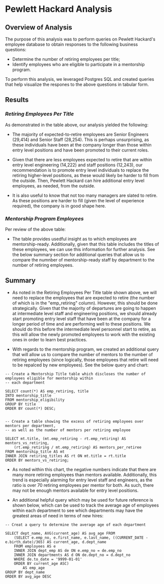 # Pewlett Hackard Analysis

## **Overview of Analysis**

The purpose of this analysis was to perform queries on Pewlett Hackard's employee database to obtain responses to the following business questions:

- Determine the number of retiring employees per title;
- Identify employees who are eligible to participate in a mentorship program.

To perform this analysis, we leveraged Postgres SQL and created queries that help visualize the respones to the above questions in tabular form. 

## **Results**

### **_Retiring Employees Per Title_**

As demonstrated in the table above, our analysis yielded the following: 

- The majority of expected-to-retire employees are Senior Engineers (29,414) and Senior Staff (28,254). This is perhaps unsurprising, as these individuals have been at the company longer than those within entry level positions and have been promoted to their current roles. 

- Given that there are less employees expected to retire that are within entry level engineering (14,222) and staff positions (12,243), our recommendation is to promote entry level individuals to replace the retiring higher-level positions, as these would likely be harder to fill from the outside. Then, Pewlett Hackard can hire additional entry level employees, as needed, from the outside. 

- It is also useful to know that not too many managers are slated to retire. As these positions are harder to fill (given the level of experience required), the company is in good shape here.

### **_Mentorship Program Employees_**

Per review of the above table:

- The table provides usedful insight as to which employees are mentorship-ready. Additionally, given that this table includes the titles of these employees, we can use this information for further analysis. See the below summary section for additional queries that allow us to compare the numnber of mentorship-ready staff by department to the number of retiring employees.

## **Summary**

- As noted in the Retiring Employees Per Title table shown above, we will need to replace the employees that are expected to retire (the number of which is in the "emp_retiring" column). However, this should be done strategically. Given that the majority of departures are going to happen at intermediate level staff and engineering positions, we should already start promoting entry level staff that have been at the company for a longer period of time and are performing well to these positions. We should do this before the intermediate level personnel start to retire, as this will allow the newly promoted employees to work with the existing ones in order to learn best practices. 

- With regards to the mentorship program, we created an additional query that will allow us to compare the number of mentors to the number of retiring employees (since logically, those employees that retire will need to be repalced by new employees). See the below query and chart:

```
-- Create a Mentorship Title table which discloses the number of employees eligible for mentorship within
-- each department

SELECT count(*) AS emp_retiring, title
INTO mentorship_title
FROM mentorship_eligibility 
GROUP BY title
ORDER BY count(*) DESC;


-- Create a table showing the excess of retiring employees over mentors per department,
-- as well as the number of mentors per retiring employee

SELECT mt.title, (mt.emp_retiring - rt.emp_retiring) AS mentors_vs_retiring, 
	(rt.emp_retiring / mt.emp_retiring) AS mentors_per_retiree
FROM mentorship_title AS mt
INNER JOIN retiring_titles AS rt ON mt.title = rt.title
ORDER BY mentors_vs_retiring; 
```



- As noted within this chart, the negative numbers indicate that there are many more retiring employees than mentors available. Additionally, this trend is especially alarming for entry level staff and engineers, as the ratio is over 70 retiring employees per mentor for both. As such, there may not be enough mentors available for entry level positions.

- An additional helpful query which may be used for future reference is shown below, which can be used to track the average age of employees within each department to see which departments may have the greatest areas of need in terms of new hires:

```
-- Creat a query to determine the average age of each department

SELECT dept_name, AVG(current_age) AS avg_age FROM 
	(SELECT e.emp_no, e.first_name, e.last_name, ((CURRENT_DATE - e.birth_date)/365) AS current_age, d.dept_name
	FROM employees AS e
	INNER JOIN dept_emp AS de ON e.emp_no = de.emp_no
	INNER JOIN departments AS d ON de.dept_no = d.dept_no
	WHERE de.to_date = '9999-01-01'
	ORDER BY current_age ASC)
		AS emp_age
GROUP BY dept_name
ORDER BY avg_age DESC
```